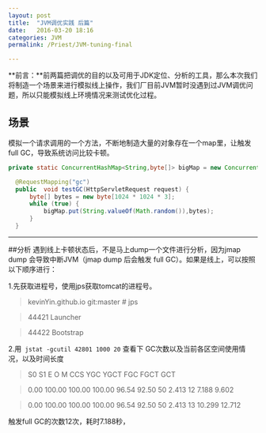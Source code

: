 ```yaml
---
layout: post
title:  "JVM调优实践 后篇"
date:   2016-03-20 18:16
categories: JVM
permalink: /Priest/JVM-tuning-final

---
```



**前言：**前两篇把调优的目的以及可用于JDK定位、分析的工具，那么本次我们将制造一个场景来进行模拟线上操作，我们厂目前JVM暂时没遇到过JVM调优问题，所以只能模拟线上环境情况来测试优化过程。

<h2>场景</h2>
模拟一个请求调用的一个方法，不断地制造大量的对象存在一个map里，让触发full  GC，导致系统访问比较卡顿。

  ```java
 private static ConcurrentHashMap<String,byte[]> bigMap = new ConcurrentHashMap<>();

    @RequestMapping("gc")
    public  void testGC(HttpServletRequest request) {
        byte[] bytes = new byte[1024 * 1024 * 3];
        while (true) {
            bigMap.put(String.valueOf(Math.random()),bytes);
        }
    }
```
-----

##分析
遇到线上卡顿状态后，不是马上dump一个文件进行分析，因为jmap dump 会导致中断JVM（jmap dump 后会触发 full GC）。如果是线上，可以按照以下顺序进行：

1.先获取进程号，使用jps获取tomcat的进程号。

>kevinYin.github.io git:master # jps

>44421 Launcher

>44422 Bootstrap

2.用` jstat -gcutil 42801 1000 20` 查看下 GC次数以及当前各区空间使用情况，以及时间长度
> S0     S1     E      O      M     CCS    YGC     YGCT    FGC    FGCT     GCT

> 0.00 100.00 100.00 100.00  96.54  92.50     50    2.413    12    7.188    9.602

>  0.00 100.00 100.00 100.00  96.54  92.50     50    2.413    13   10.299   12.712

触发full GC的次数12次，耗时7.188秒，
